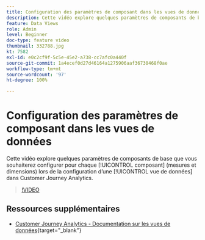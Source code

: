 ```yaml
---
title: Configuration des paramètres de composant dans les vues de données
description: Cette vidéo explore quelques paramètres de composants de base que vous souhaiterez configurer pour chaque composant (mesures et dimensions) lors de la configuration d’une vue de données dans Customer Journey Analytics.
feature: Data Views
role: Admin
level: Beginner
doc-type: feature video
thumbnail: 332788.jpg
kt: 7582
exl-id: e0c2cf9f-5c5e-45e2-a738-cc7afc0a440f
source-git-commit: 1a4ecef0d27d46164a1275906aaf36730468f0ae
workflow-type: tm+mt
source-wordcount: '97'
ht-degree: 100%

---
```


# Configuration des paramètres de composant dans les vues de données

Cette vidéo explore quelques paramètres de composants de base que vous souhaiterez configurer pour chaque [!UICONTROL composant] (mesures et dimensions) lors de la configuration d’une [!UICONTROL vue de données] dans Customer Journey Analytics.

>[!VIDEO](https://video.tv.adobe.com/v/332788/?quality=12&learn=on)

## Ressources supplémentaires

* [Customer Journey Analytics - Documentation sur les vues de données](https://experienceleague.adobe.com/docs/analytics-platform/using/cja-dataviews/create-dataview.html?lang=fr){target="_blank"}
